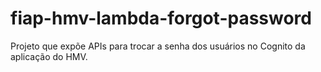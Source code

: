 # fiap-hmv-lambda-forgot-password
Projeto que expõe APIs para trocar a senha dos usuários no Cognito da aplicação do HMV.
